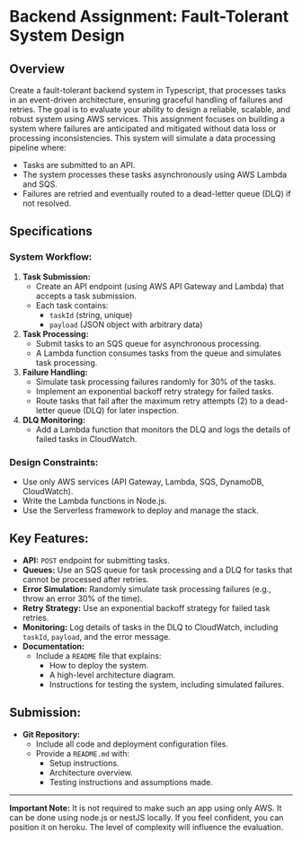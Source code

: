 # Backend Assignment: Fault-Tolerant System Design
## Overview
Create a fault-tolerant backend system in Typescript, that processes tasks in an event-driven architecture, ensuring graceful handling of failures and retries. The goal is to evaluate your ability to design a reliable, scalable, and robust system using AWS services. This assignment focuses on building a system where failures are anticipated and mitigated without data loss or processing inconsistencies.
This system will simulate a data processing pipeline where:
- Tasks are submitted to an API.
- The system processes these tasks asynchronously using AWS Lambda and SQS.
- Failures are retried and eventually routed to a dead-letter queue (DLQ) if not resolved.

## Specifications
### System Workflow:
1.  **Task Submission:**
    - Create an API endpoint (using AWS API Gateway and Lambda) that accepts a task submission.
    - Each task contains:
        - `taskId` (string, unique)
        - `payload` (JSON object with arbitrary data)
2.  **Task Processing:**
    - Submit tasks to an SQS queue for asynchronous processing.
    - A Lambda function consumes tasks from the queue and simulates task processing.
3.  **Failure Handling:**
    - Simulate task processing failures randomly for 30% of the tasks.
    - Implement an exponential backoff retry strategy for failed tasks.
    - Route tasks that fail after the maximum retry attempts (2) to a dead-letter queue (DLQ) for later inspection.
4.  **DLQ Monitoring:**
    - Add a Lambda function that monitors the DLQ and logs the details of failed tasks in CloudWatch.

### Design Constraints:
- Use only AWS services (API Gateway, Lambda, SQS, DynamoDB, CloudWatch).
- Write the Lambda functions in Node.js.
- Use the Serverless framework to deploy and manage the stack.

## Key Features:
- **API:** `POST` endpoint for submitting tasks.
- **Queues:** Use an SQS queue for task processing and a DLQ for tasks that cannot be processed after retries.
- **Error Simulation:** Randomly simulate task processing failures (e.g., throw an error 30% of the time).
- **Retry Strategy:** Use an exponential backoff strategy for failed task retries.
- **Monitoring:** Log details of tasks in the DLQ to CloudWatch, including `taskId`, `payload`, and the error message.
- **Documentation:**
    - Include a `README` file that explains:
        - How to deploy the system.
        - A high-level architecture diagram.
        - Instructions for testing the system, including simulated failures.

## Submission:
- **Git Repository:**
    - Include all code and deployment configuration files.
    - Provide a `README.md` with:
        - Setup instructions.
        - Architecture overview.
        - Testing instructions and assumptions made.

---
**Important Note:** It is not required to make such an app using only AWS. It can be done using node.js or nestJS locally. If you feel confident, you can position it on heroku. The level of complexity will influence the evaluation.
